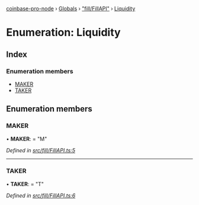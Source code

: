 [coinbase-pro-node](../README.md) › [Globals](../globals.md) › ["fill/FillAPI"](../modules/_fill_fillapi_.md) › [Liquidity](_fill_fillapi_.liquidity.md)

# Enumeration: Liquidity

## Index

### Enumeration members

- [MAKER](_fill_fillapi_.liquidity.md#maker)
- [TAKER](_fill_fillapi_.liquidity.md#taker)

## Enumeration members

### MAKER

• **MAKER**: = "M"

_Defined in [src/fill/FillAPI.ts:5](https://github.com/bennyn/coinbase-pro-node/blob/7b978cb/src/fill/FillAPI.ts#L5)_

---

### TAKER

• **TAKER**: = "T"

_Defined in [src/fill/FillAPI.ts:6](https://github.com/bennyn/coinbase-pro-node/blob/7b978cb/src/fill/FillAPI.ts#L6)_
